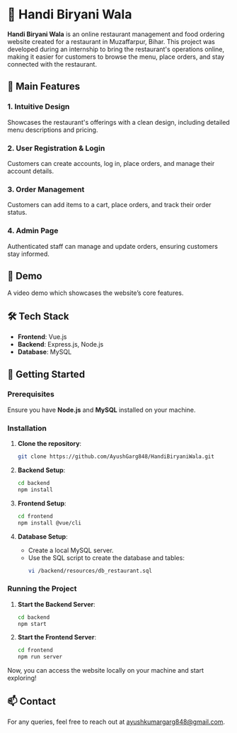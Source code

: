 # 🍛 Handi Biryani Wala

**Handi Biryani Wala** is an online restaurant management and food ordering website created for a restaurant in Muzaffarpur, Bihar. This project was developed during an internship to bring the restaurant's operations online, making it easier for customers to browse the menu, place orders, and stay connected with the restaurant.

## 🌟 Main Features

### 1. **Intuitive Design**
Showcases the restaurant's offerings with a clean design, including detailed menu descriptions and pricing.

### 2. **User Registration & Login**
Customers can create accounts, log in, place orders, and manage their account details.

### 3. **Order Management**
Customers can add items to a cart, place orders, and track their order status.

### 4. **Admin Page**
Authenticated staff can manage and update orders, ensuring customers stay informed.

## 🎥 Demo

A video demo which showcases the website’s core features.

## 🛠️ Tech Stack

- **Frontend**: Vue.js
- **Backend**: Express.js, Node.js
- **Database**: MySQL

## 🚀 Getting Started

### Prerequisites

Ensure you have **Node.js** and **MySQL** installed on your machine.

### Installation

1. **Clone the repository**:
   ```bash
   git clone https://github.com/AyushGarg848/HandiBiryaniWala.git
   ```

2. **Backend Setup**:
   ```bash
   cd backend
   npm install
   ```

3. **Frontend Setup**:
   ```bash
   cd frontend
   npm install @vue/cli
   ```

4. **Database Setup**:
   - Create a local MySQL server.
   - Use the SQL script to create the database and tables:
     ```bash
     vi /backend/resources/db_restaurant.sql
     ```

### Running the Project

1. **Start the Backend Server**:
   ```bash
   cd backend
   npm start
   ```

2. **Start the Frontend Server**:
   ```bash
   cd frontend
   npm run server
   ```

Now, you can access the website locally on your machine and start exploring!

## 📫 Contact

For any queries, feel free to reach out at [ayushkumargarg848@gmail.com](mailto:ayushkumargarg848@gmail.com).

